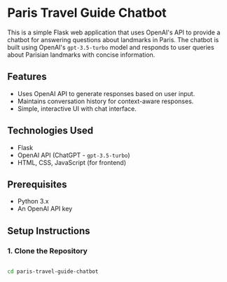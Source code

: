 # Paris Travel Guide Chatbot

This is a simple Flask web application that uses OpenAI's API to provide a chatbot for answering questions about landmarks in Paris. The chatbot is built using OpenAI's `gpt-3.5-turbo` model and responds to user queries about Parisian landmarks with concise information.

## Features
- Uses OpenAI API to generate responses based on user input.
- Maintains conversation history for context-aware responses.
- Simple, interactive UI with chat interface.

## Technologies Used
- Flask
- OpenAI API (ChatGPT - `gpt-3.5-turbo`)
- HTML, CSS, JavaScript (for frontend)

## Prerequisites
- Python 3.x
- An OpenAI API key

## Setup Instructions

### 1. Clone the Repository
```bash

cd paris-travel-guide-chatbot
